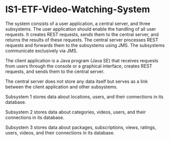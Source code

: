 # IS1-ETF-Video-Watching-System
The system consists of a user application, a central server, and three subsystems. The user application should enable the handling of all user requests. It creates REST requests, sends them to the central server, and returns the results of these requests. The central server processes REST requests and forwards them to the subsystems using JMS. The subsystems communicate exclusively via JMS.

The client application is a Java program (Java SE) that receives requests from users through the console or a graphical interface, creates REST requests, and sends them to the central server.

The central server does not store any data itself but serves as a link between the client application and other subsystems.

Subsystem 1 stores data about locations, users, and their connections in its database.

Subsystem 2 stores data about categories, videos, users, and their connections in its database.

Subsystem 3 stores data about packages, subscriptions, views, ratings, users, videos, and their connections in its database.
